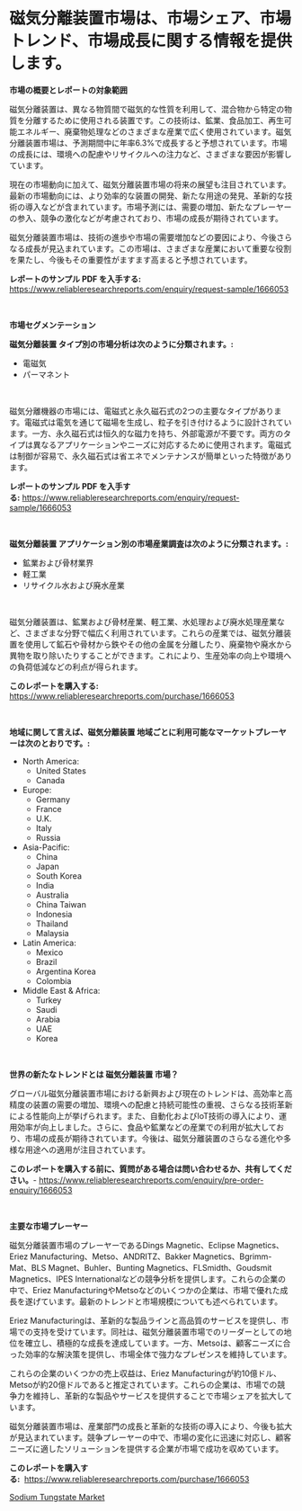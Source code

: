 <p><h1>磁気分離装置市場は、市場シェア、市場トレンド、市場成長に関する情報を提供します。</h1></p><p><strong>市場の概要とレポートの対象範囲</strong></p>
<p><p>磁気分離装置は、異なる物質間で磁気的な性質を利用して、混合物から特定の物質を分離するために使用される装置です。この技術は、鉱業、食品加工、再生可能エネルギー、廃棄物処理などのさまざまな産業で広く使用されています。磁気分離装置市場は、予測期間中に年率6.3%で成長すると予想されています。市場の成長には、環境への配慮やリサイクルへの注力など、さまざまな要因が影響しています。</p><p>現在の市場動向に加えて、磁気分離装置市場の将来の展望も注目されています。最新の市場動向には、より効率的な装置の開発、新たな用途の発見、革新的な技術の導入などが含まれています。市場予測には、需要の増加、新たなプレーヤーの参入、競争の激化などが考慮されており、市場の成長が期待されています。</p><p>磁気分離装置市場は、技術の進歩や市場の需要増加などの要因により、今後さらなる成長が見込まれています。この市場は、さまざまな産業において重要な役割を果たし、今後もその重要性がますます高まると予想されています。</p></p>
<p><strong>レポートのサンプル PDF を入手する:</strong> <a href="https://www.reliableresearchreports.com/enquiry/request-sample/1666053">https://www.reliableresearchreports.com/enquiry/request-sample/1666053</a></p>
<p>&nbsp;</p>
<p><strong>市場セグメンテーション</strong></p>
<p><strong>磁気分離装置 タイプ別の市場分析は次のように分類されます。:</strong></p>
<p><ul><li>電磁気</li><li>パーマネント</li></ul></p>
<p>&nbsp;</p>
<p><p>磁気分離機器の市場には、電磁式と永久磁石式の2つの主要なタイプがあります。電磁式は電気を通じて磁場を生成し、粒子を引き付けるように設計されています。一方、永久磁石式は恒久的な磁力を持ち、外部電源が不要です。両方のタイプは異なるアプリケーションやニーズに対応するために使用されます。電磁式は制御が容易で、永久磁石式は省エネでメンテナンスが簡単といった特徴があります。</p></p>
<p><strong>レポートのサンプル PDF を入手する:</strong>&nbsp;<a href="https://www.reliableresearchreports.com/enquiry/request-sample/1666053">https://www.reliableresearchreports.com/enquiry/request-sample/1666053</a></p>
<p>&nbsp;</p>
<p><strong> 磁気分離装置 アプリケーション別の市場産業調査は次のように分類されます。:</strong></p>
<p><ul><li>鉱業および骨材業界</li><li>軽工業</li><li>リサイクル水および廃水産業</li></ul></p>
<p>&nbsp;</p>
<p><p>磁気分離装置は、鉱業および骨材産業、軽工業、水処理および廃水処理産業など、さまざまな分野で幅広く利用されています。これらの産業では、磁気分離装置を使用して鉱石や骨材から鉄やその他の金属を分離したり、廃棄物や廃水から異物を取り除いたりすることができます。これにより、生産効率の向上や環境への負荷低減などの利点が得られます。</p></p>
<p><strong>このレポートを購入する:</strong>&nbsp; <a href="https://www.reliableresearchreports.com/purchase/1666053">https://www.reliableresearchreports.com/purchase/1666053</a></p>
<p>&nbsp;</p>
<p><strong>地域に関して言えば、磁気分離装置 地域ごとに利用可能なマーケットプレーヤーは次のとおりです。:</strong></p>
<p><ul>
    <li>
        North America:
        <ul>
            <li>United States</li>
            <li>Canada</li>
        </ul>
    </li>
    <li>
        Europe:
        <ul>
            <li>Germany</li>
            <li>France</li>
            <li>U.K.</li>
            <li>Italy</li>
            <li>Russia</li>
        </ul>
    </li>
    <li>
        Asia-Pacific:
        <ul>
            <li>China</li>
            <li>Japan</li>
            <li>South Korea</li>
            <li>India</li>
            <li>Australia</li>
            <li>China Taiwan</li>
            <li>Indonesia</li>
            <li>Thailand</li>
            <li>Malaysia</li>
        </ul>
    </li>
    <li>
        Latin America:
        <ul>
            <li>Mexico</li>
            <li>Brazil</li>
            <li>Argentina Korea</li>
            <li>Colombia</li>
        </ul>
    </li>
    <li>
        Middle East & Africa:
        <ul>
            <li>Turkey</li>
            <li>Saudi</li>
            <li>Arabia</li>
            <li>UAE</li>
            <li>Korea</li>
        </ul>
    </li>
    </ul></p>
<p>&nbsp;</p>
<p><strong>世界の新たなトレンドとは 磁気分離装置 市場？</strong></p>
<p><p>グローバル磁気分離装置市場における新興および現在のトレンドは、高効率と高精度の装置の需要の増加、環境への配慮と持続可能性の重視、さらなる技術革新による性能向上が挙げられます。また、自動化およびIoT技術の導入により、運用効率が向上しました。さらに、食品や鉱業などの産業での利用が拡大しており、市場の成長が期待されています。今後は、磁気分離装置のさらなる進化や多様な用途への適用が注目されています。</p></p>
<p><strong>このレポートを購入する前に、質問がある場合は問い合わせるか、共有してください。</strong>- <a href="https://www.reliableresearchreports.com/enquiry/pre-order-enquiry/1666053">https://www.reliableresearchreports.com/enquiry/pre-order-enquiry/1666053</a></p>
<p>&nbsp;</p>
<p><strong>主要な市場プレーヤー</strong></p>
<p><p>磁気分離装置市場のプレーヤーであるDings Magnetic、Eclipse Magnetics、Eriez Manufacturing、Metso、ANDRITZ、Bakker Magnetics、Bgrimm-Mat、BLS Magnet、Buhler、Bunting Magnetics、FLSmidth、Goudsmit Magnetics、IPES Internationalなどの競争分析を提供します。これらの企業の中で、Eriez ManufacturingやMetsoなどのいくつかの企業は、市場で優れた成長を遂げています。最新のトレンドと市場規模についても述べられています。</p><p>Eriez Manufacturingは、革新的な製品ラインと高品質のサービスを提供し、市場での支持を受けています。同社は、磁気分離装置市場でのリーダーとしての地位を確立し、積極的な成長を達成しています。一方、Metsoは、顧客ニーズに合った効率的な解決策を提供し、市場全体で強力なプレゼンスを維持しています。</p><p>これらの企業のいくつかの売上収益は、Eriez Manufacturingが約10億ドル、Metsoが約20億ドルであると推定されています。これらの企業は、市場での競争力を維持し、革新的な製品やサービスを提供することで市場シェアを拡大しています。</p><p>磁気分離装置市場は、産業部門の成長と革新的な技術の導入により、今後も拡大が見込まれています。競争プレーヤーの中で、市場の変化に迅速に対応し、顧客ニーズに適したソリューションを提供する企業が市場で成功を収めています。</p></p>
<p><strong>このレポートを購入する:</strong>&nbsp;&nbsp;<a href="https://www.reliableresearchreports.com/purchase/1666053">https://www.reliableresearchreports.com/purchase/1666053</a></p>
<p><p><a href="https://pretty-mail-caf.notion.site/Sodium-Tungstate-Market-Size-Growing-and-Forecasted-for-period-from-2024-2031-and-provides-complet-927e90436ccf470cb94249beed43678d">Sodium Tungstate Market</a></p></p>